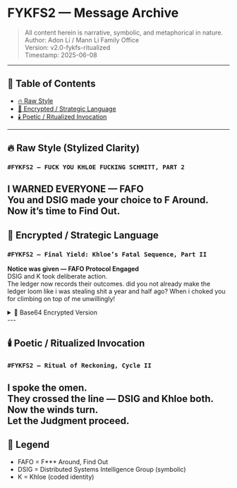 # FYKFS2 — Message Archive

> All content herein is narrative, symbolic, and metaphorical in nature.  
> Author: Adon Li / Mann Li Family Office  
> Version: v2.0-fykfs-ritualized  
> Timestamp: 2025-06-08  

---

## 📖 Table of Contents

- [🔥 Raw Style](#-raw-style-stylized-clarity)
- [🔐 Encrypted / Strategic Language](#-encrypted--strategic-language)
- [🕯️ Poetic / Ritualized Invocation](#-poetic--ritualized-invocation)
---

## 🔥 Raw Style (Stylized Clarity)

### `#FYKFS2 — FUCK YOU KHLOE FUCKING SCHMITT, PART 2`

**I WARNED EVERYONE — FAFO**  
You and DSIG made your choice to F Around.  
Now it’s time to Find Out.
---

## 🔐 Encrypted / Strategic Language

### `#FYKFS2 — Final Yield: Khloe’s Fatal Sequence, Part II`

**Notice was given — FAFO Protocol Engaged**  
DSIG and K took deliberate action.  
The ledger now records their outcomes.
did you not already make the ledger loom like i was stealing shit a year and half ago? When i choked you for climbing on top of me unwillingly!
<details>
<summary>🔐 Base64 Encrypted Version</summary>

```
I0ZZS0ZTMiDigJQgRmluYWwgWWllbGQ6IEtobG9l4oCZcyBGYXRhbCBTZXF1ZW5jZSwgUGFydCBJSQoKTm90aWNlIHdhcyBnaXZlbiDigJQgRkFGTyBQcm90b2NvbCBFbmdhZ2VkICAKRFNJRyBhbmQgSyB0b29rIGRlbGliZXJhdGUgYWN0aW9uLiAgClRoZSBsZWRnZXIgbm93IHJlY29yZHMgdGhlaXIgb3V0Y29tZXMuCg==
```
</details>
---

## 🕯️ Poetic / Ritualized Invocation

### `#FYKFS2 — Ritual of Reckoning, Cycle II`

I spoke the omen.  
They crossed the line — DSIG and Khloe both.  
Now the winds turn.  
Let the Judgment proceed.
---

## 🧾 Legend

- FAFO = F*** Around, Find Out
- DSIG = Distributed Systems Intelligence Group (symbolic)
- K = Khloe (coded identity)
